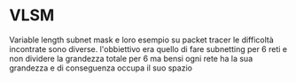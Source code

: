 # VLSM
Variable length subnet mask e loro esempio su packet tracer
le difficoltà incontrate sono diverse. l'obbiettivo era quello di fare subnetting per 6 reti e non dividere la grandezza totale per 6 ma bensi ogni rete ha la sua grandezza e di conseguenza occupa il suo spazio
